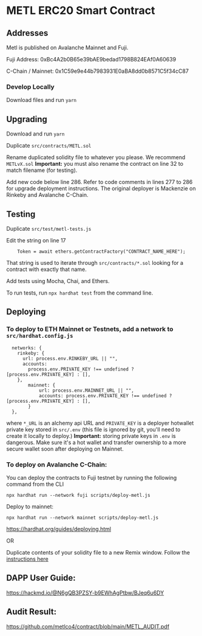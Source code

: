 # METL ERC20 Smart Contract

## Addresses

Metl is published on Avalanche Mainnet and Fuji.

Fuji Address: 0xBc4A2b0B65e39bAE9bedad1798B824EAf0A60639

C-Chain / Mainnet: 0x1C59e9e44b7983931E0aBA8dd0b8571C5f34cC87

### Develop Locally

Download files and run `yarn`

## Upgrading

Download and run `yarn`

Duplicate `src/contracts/METL.sol`

Rename duplicated solidity file to whatever you please. We recommend `METLvX.sol`
**Important:** you must also rename the contract on line 32 to match filename (for testing).

Add new code below line 286.
Refer to code comments in lines 277 to 286 for upgrade deployment instructions.
The original deployer is Mackenzie on Rinkeby and Avalanche C-Chain.

## Testing

Duplicate `src/test/metl-tests.js`

Edit the string on line 17

```
    Token = await ethers.getContractFactory("CONTRACT_NAME_HERE");
```

That string is used to iterate through `src/contracts/*.sol` looking for a contract with exactly that name.

Add tests using Mocha, Chai, and Ethers.

To run tests, run `npx hardhat test` from the command line.

## Deploying

### To deploy to ETH Mainnet or Testnets, add a network to `src/hardhat.config.js`

```
  networks: {
    rinkeby: {
      url: process.env.RINKEBY_URL || "",
      accounts:
        process.env.PRIVATE_KEY !== undefined ? [process.env.PRIVATE_KEY] : [],
    },
		mainnet: {
			url: process.env.MAINNET_URL || "",
			accounts: process.env.PRIVATE_KEY !== undefined ? [process.env.PRIVATE_KEY] : [],
		}
  },
```

where `*_URL` is an alchemy api URL and `PRIVATE_KEY` is a deployer hotwallet private key stored in
`src/.env` (this file is ignored by git, you'll need to create it locally to deploy.)
**Important:** storing private keys in `.env` is dangerous. Make sure it's a hot wallet and transfer ownership to a more secure wallet soon after deploying on Mainnet.

### To deploy on Avalanche C-Chain:

You can deploy the contracts to Fuji testnet by running the following command from the CLI

```npx hardhat run --network fuji scripts/deploy-metl.js```

Deploy to mainnet:

```npx hardhat run --network mainnet scripts/deploy-metl.js```

https://hardhat.org/guides/deploying.html

OR

Duplicate contents of your solidity file to a new Remix window.
Follow the [instructions here](https://docs.avax.network/build/tutorials/smart-contracts/deploy-a-smart-contract-on-avalanche-using-remix-and-metamask)

## DAPP User Guide:

https://hackmd.io/@N6gQB3PZSY-b9EWhAgPtbw/BJeq6u6DY

## Audit Result:

https://github.com/metlco4/contract/blob/main/METL_AUDIT.pdf
